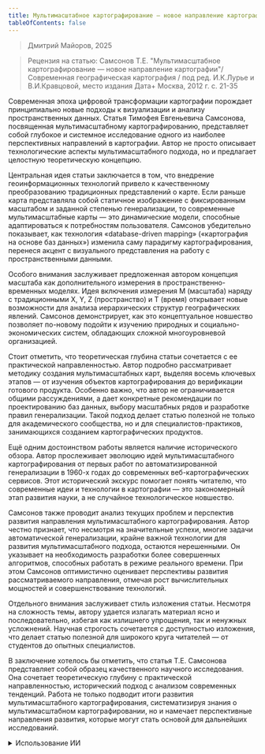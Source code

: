 ```yaml
---
title: Мультимасштабное картографирование — новое направление картографии
tableOfContents: false
---
```


> Дмитрий Майоров, 2025

> Рецензия на статью: Самсонов Т.Е. "Мультимасштабное картографирование — новое направление картографии"/ Современная географическая картография / под ред. И.К.Лурье и В.И.Кравцовой, место издания Дата+ Москва, 2012 г. с. 21-35

Современная эпоха цифровой трансформации картографии порождает принципиально новые подходы к визуализации и анализу пространственных данных. Статья Тимофея Евгеньевича Самсонова, посвященная мультимасштабному картографированию, представляет собой глубокое и системное исследование одного из наиболее перспективных направлений в картографии. Автор не просто описывает технологические аспекты мультимасштабного подхода, но и предлагает целостную теоретическую концепцию.

Центральная идея статьи заключается в том, что внедрение геоинформационных технологий привело к качественному преобразованию традиционных представлений о карте. Если раньше карта представляла собой статичное изображение с фиксированным масштабом и заданной степенью генерализации, то современные мультимасштабные карты — это динамические модели, способные адаптироваться к потребностям пользователя. Самсонов убедительно показывает, как технология «database-driven mapping» («картография на основе баз данных») изменила саму парадигму картографирования, перенеся акцент с визуального представления на работу с пространственными данными.

Особого внимания заслуживает предложенная автором концепция масштаба как дополнительного измерения в пространственно-временных моделях. Идея включения измерения M (масштаба) наряду с традиционными X, Y, Z (пространство) и T (время) открывает новые возможности для анализа иерархических структур географических явлений. Самсонов демонстрирует, как это концептуальное новшество позволяет по-новому подойти к изучению природных и социально-экономических систем, обладающих сложной многоуровневой организацией.

Стоит отметить, что теоретическая глубина статьи сочетается с ее практической направленностью. Автор подробно рассматривает методику создания мультимасштабных карт, выделяя восемь ключевых этапов — от изучения объектов картографирования до верификации готового продукта. Особенно важно, что автор не ограничивается общими рассуждениями, а дает конкретные рекомендации по проектированию баз данных, выбору масштабных рядов и разработке правил генерализации. Такой подход делает статью полезной не только для академического сообщества, но и для специалистов-практиков, занимающихся созданием картографических продуктов.

Ещё одним достоинством работы является наличие исторического обзора. Автор прослеживает эволюцию идей мультимасштабного картографирования от первых работ по автоматизированной генерализации в 1960-х годах до современных веб-картографических сервисов. Этот исторический экскурс помогает понять читателю, что современные идеи и технологии в картографии — это закономерный этап развития науки, а не случайное технологическое новшество.

Самсонов также проводит анализ текущих проблем и перспектив развития направления мультимасштабного картографирования. Автор честно признает, что несмотря на значительные успехи, многие задачи автоматической генерализации, крайне важной технологии для развития мультимасштабного подхода, остаются нерешенными. Он указывает на необходимость разработки более совершенных алгоритмов, способных работать в режиме реального времени. При этом Самсонов оптимистично оценивает перспективы развития рассматриваемого направления, отмечая рост вычислительных мощностей и совершенствование технологий.

Отдельного внимания заслуживает стиль изложения статьи. Несмотря на сложность темы, автору удается излагать материал ясно и последовательно, избегая как излишнего упрощения, так и ненужных усложнений. Научная строгость сочетается с доступностью изложения, что делает статью полезной для широкого круга читателей — от студентов до опытных специалистов.

В заключение хотелось бы отметить, что статья Т.Е. Самсонова представляет собой образец качественного научного исследования. Она сочетает теоретическую глубину с практической направленностью, исторический подход с анализом современных тенденций. Работа не только подводит итоги развития мультимасштабного картографирования, систематизируя знания о мультимасштабном картографировании, но и намечает перспективные направления развития, которые могут стать основой для дальнейших исследований.

<details>
<summary>Использование ИИ</summary>

Был использован DeepSeek-V3 для поиска стилистических ошибок в тексте.

</details>